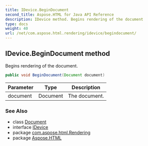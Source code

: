 ```yaml
---
title: IDevice.BeginDocument
second_title: Aspose.HTML for Java API Reference
description: IDevice method. Begins rendering of the document
type: docs
weight: 40
url: /net/com.aspose.html.rendering/idevice/begindocument/
---
```

## IDevice.BeginDocument method

Begins rendering of the document.

```java
public void BeginDocument(Document document)
```

| Parameter | Type | Description |
| --- | --- | --- |
| document | Document | The document. |

### See Also

* class [Document](../../../com.aspose.html.dom/document/)
* interface [IDevice](../)
* package [com.aspose.html.Rendering](../../idevice/)
* package [Aspose.HTML](../../../)

